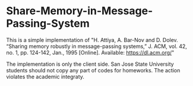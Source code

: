 # Share-Memory-in-Message-Passing-System
This is a simple implementation of "H. Attiya, A. Bar-Nov and D. Dolev. “Sharing memory robustly in message-passing systems,” J. ACM, vol. 42, no. 1, pp. 124-142, Jan., 1995 [Online]. Available: https://dl.acm.org/"

The implementation is only the client side.
San Jose State University students should not copy any part of codes for homeworks. The action violates the academic integraty.
